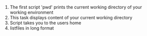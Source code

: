 1. The first script 'pwd' prints the current working directory of your working environment
2. This task displays content of your current working directory
3. Script takes you to the users home
4. listfiles in long format
